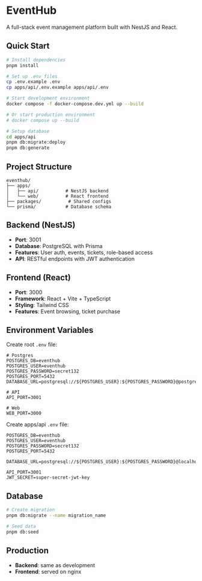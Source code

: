 # EventHub

A full-stack event management platform built with NestJS and React.

## Quick Start

```bash
# Install dependencies
pnpm install

# Set up .env files
cp .env.example .env
cp apps/api/.env.example apps/api/.env

# Start development environment
docker compose -f docker-compose.dev.yml up --build

# Or start production environment
# docker compose up --build

# Setup database
cd apps/api
pnpm db:migrate:deploy
pnpm db:generate
```

## Project Structure

```
eventhub/
├── apps/
│   ├── api/          # NestJS backend
│   └── web/          # React frontend
├── packages/          # Shared configs
└── prisma/           # Database schema
```

## Backend (NestJS)

- **Port**: 3001
- **Database**: PostgreSQL with Prisma
- **Features**: User auth, events, tickets, role-based access
- **API**: RESTful endpoints with JWT authentication

## Frontend (React)

- **Port**: 3000
- **Framework**: React + Vite + TypeScript
- **Styling**: Tailwind CSS
- **Features**: Event browsing, ticket purchase

## Environment Variables

Create root `.env` file:

```env
# Postgres
POSTGRES_DB=eventhub
POSTGRES_USER=eventhub
POSTGRES_PASSWORD=secret132
POSTGRES_PORT=5432
DATABASE_URL=postgresql://${POSTGRES_USER}:${POSTGRES_PASSWORD}@postgres:${POSTGRES_PORT}/${POSTGRES_DB}

# API
API_PORT=3001

# Web
WEB_PORT=3000
```

Create apps/api `.env` file:

```env
POSTGRES_DB=eventhub
POSTGRES_USER=eventhub
POSTGRES_PASSWORD=secret132
POSTGRES_PORT=5432

DATABASE_URL=postgresql://${POSTGRES_USER}:${POSTGRES_PASSWORD}@localhost:${POSTGRES_PORT}/${POSTGRES_DB}

API_PORT=3001
JWT_SECRET=super-secret-jwt-key
```

## Database

```bash
# Create migration
pnpm db:migrate --name migration_name

# Seed data
pnpm db:seed
```

## Production

- **Backend**: same as development
- **Frontend**: served on nginx
